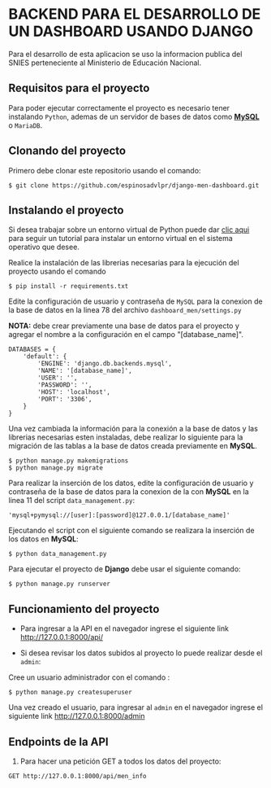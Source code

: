 # BACKEND PARA EL DESARROLLO DE UN DASHBOARD USANDO DJANGO

Para el desarrollo de esta aplicacion se uso la informacion publica del SNIES perteneciente
al Ministerio de Educación Nacional.

## Requisitos para el proyecto

Para poder ejecutar correctamente el proyecto es necesario tener instalando `Python`,
ademas de un servidor de bases de datos como **[MySQL](https://dev.mysql.com/downloads/workbench/)** o `MariaDB`.

## Clonando del proyecto

Primero debe clonar este repositorio usando el comando:

```
$ git clone https://github.com/espinosadvlpr/django-men-dashboard.git
```

## Instalando el proyecto

Si desea trabajar sobre un entorno virtual de Python puede dar [clic aqui](https://www.geeksforgeeks.org/creating-python-virtual-environment-windows-linux/)
para seguir un tutorial para instalar un entorno virtual en el sistema operativo que desee.

Realice la instalación de las librerias necesarias para la ejecución del proyecto usando el comando

```
$ pip install -r requirements.txt
```

Edite la configuración de usuario y contraseña de `MySQL` para la conexion de la base de datos en la linea 78 del archivo `dashboard_men/settings.py`

**NOTA:** debe crear previamente una base de datos para el proyecto y agregar el nombre a la configuración en el campo "[database_name]".

```
DATABASES = {
    'default': {
        'ENGINE': 'django.db.backends.mysql',
        'NAME': '[database_name]',
        'USER': '',
        'PASSWORD': '',
        'HOST': 'localhost',
        'PORT': '3306',
    }
}
```

Una vez cambiada la información para la conexión a la base de datos y las librerias necesarias esten instaladas, debe realizar lo siguiente para la migración
de las tablas a la base de datos creada previamente en **MySQL**.

```
$ python manage.py makemigrations
$ python manage.py migrate
```

Para realizar la inserción de los datos, edite la configuración de usuario y contraseña de la base de datos para la conexion de la con **MySQL**
en la linea 11 del script `data_management.py`:

```
'mysql+pymysql://[user]:[password]@127.0.0.1/[database_name]'
```

Ejecutando el script con el siguiente comando se realizara la inserción de los datos en **MySQL**:

```
$ python data_management.py
```

Para ejecutar el proyecto de **Django** debe usar el siguiente comando:

```
$ python manage.py runserver
```

## Funcionamiento del proyecto

- Para ingresar a la API en el navegador ingrese el siguiente link <http://127.0.0.1:8000/api/>

- Si desea revisar los datos subidos al proyecto lo puede realizar desde el `admin`:

Cree un usuario administrador con el comando :

```
$ python manage.py createsuperuser
```

Una vez creado el usuario, para ingresar al `admin` en el navegador ingrese el siguiente link <http://127.0.0.1:8000/admin>

## Endpoints de la API

1. Para hacer una petición GET a todos los datos del proyecto:

```
GET http://127.0.0.1:8000/api/men_info
```
